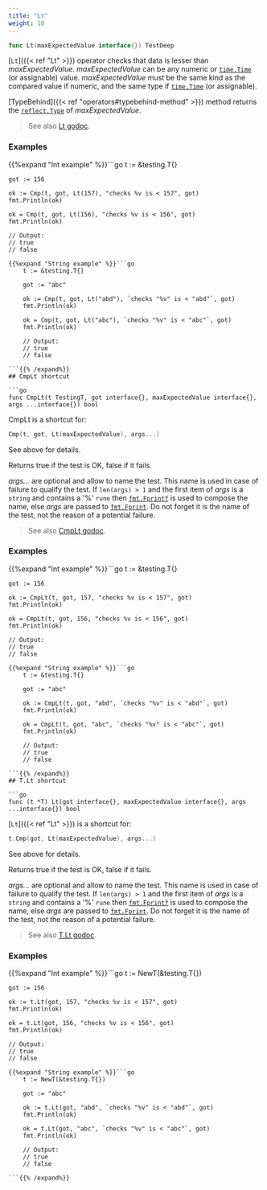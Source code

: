 ```yaml
---
title: "Lt"
weight: 10
---
```


```go
func Lt(maxExpectedValue interface{}) TestDeep
```

[`Lt`]({{< ref "Lt" >}}) operator checks that data is lesser than
*maxExpectedValue*. *maxExpectedValue* can be any numeric or
[`time.Time`](https://golang.org/pkg/time/#Time) (or assignable) value. *maxExpectedValue* must be the
same kind as the compared value if numeric, and the same type if
[`time.Time`](https://golang.org/pkg/time/#Time) (or assignable).

[TypeBehind]({{< ref "operators#typebehind-method" >}}) method returns the [`reflect.Type`](https://golang.org/pkg/reflect/#Type) of *maxExpectedValue*.


> See also [<i class='fas fa-book'></i> Lt godoc](https://godoc.org/github.com/maxatome/go-testdeep#Lt).

### Examples

{{%expand "Int example" %}}```go
	t := &testing.T{}

	got := 156

	ok := Cmp(t, got, Lt(157), "checks %v is < 157", got)
	fmt.Println(ok)

	ok = Cmp(t, got, Lt(156), "checks %v is < 156", got)
	fmt.Println(ok)

	// Output:
	// true
	// false

```{{% /expand%}}
{{%expand "String example" %}}```go
	t := &testing.T{}

	got := "abc"

	ok := Cmp(t, got, Lt("abd"), `checks "%v" is < "abd"`, got)
	fmt.Println(ok)

	ok = Cmp(t, got, Lt("abc"), `checks "%v" is < "abc"`, got)
	fmt.Println(ok)

	// Output:
	// true
	// false

```{{% /expand%}}
## CmpLt shortcut

```go
func CmpLt(t TestingT, got interface{}, maxExpectedValue interface{}, args ...interface{}) bool
```

CmpLt is a shortcut for:

```go
Cmp(t, got, Lt(maxExpectedValue), args...)
```

See above for details.

Returns true if the test is OK, false if it fails.

*args...* are optional and allow to name the test. This name is
used in case of failure to qualify the test. If `len(args) > 1` and
the first item of *args* is a `string` and contains a '%' `rune` then
[`fmt.Fprintf`](https://golang.org/pkg/fmt/#Fprintf) is used to compose the name, else *args* are passed to
[`fmt.Fprint`](https://golang.org/pkg/fmt/#Fprint). Do not forget it is the name of the test, not the
reason of a potential failure.


> See also [<i class='fas fa-book'></i> CmpLt godoc](https://godoc.org/github.com/maxatome/go-testdeep#CmpLt).

### Examples

{{%expand "Int example" %}}```go
	t := &testing.T{}

	got := 156

	ok := CmpLt(t, got, 157, "checks %v is < 157", got)
	fmt.Println(ok)

	ok = CmpLt(t, got, 156, "checks %v is < 156", got)
	fmt.Println(ok)

	// Output:
	// true
	// false

```{{% /expand%}}
{{%expand "String example" %}}```go
	t := &testing.T{}

	got := "abc"

	ok := CmpLt(t, got, "abd", `checks "%v" is < "abd"`, got)
	fmt.Println(ok)

	ok = CmpLt(t, got, "abc", `checks "%v" is < "abc"`, got)
	fmt.Println(ok)

	// Output:
	// true
	// false

```{{% /expand%}}
## T.Lt shortcut

```go
func (t *T) Lt(got interface{}, maxExpectedValue interface{}, args ...interface{}) bool
```

[`Lt`]({{< ref "Lt" >}}) is a shortcut for:

```go
t.Cmp(got, Lt(maxExpectedValue), args...)
```

See above for details.

Returns true if the test is OK, false if it fails.

*args...* are optional and allow to name the test. This name is
used in case of failure to qualify the test. If `len(args) > 1` and
the first item of *args* is a `string` and contains a '%' `rune` then
[`fmt.Fprintf`](https://golang.org/pkg/fmt/#Fprintf) is used to compose the name, else *args* are passed to
[`fmt.Fprint`](https://golang.org/pkg/fmt/#Fprint). Do not forget it is the name of the test, not the
reason of a potential failure.


> See also [<i class='fas fa-book'></i> T.Lt godoc](https://godoc.org/github.com/maxatome/go-testdeep#T.Lt).

### Examples

{{%expand "Int example" %}}```go
	t := NewT(&testing.T{})

	got := 156

	ok := t.Lt(got, 157, "checks %v is < 157", got)
	fmt.Println(ok)

	ok = t.Lt(got, 156, "checks %v is < 156", got)
	fmt.Println(ok)

	// Output:
	// true
	// false

```{{% /expand%}}
{{%expand "String example" %}}```go
	t := NewT(&testing.T{})

	got := "abc"

	ok := t.Lt(got, "abd", `checks "%v" is < "abd"`, got)
	fmt.Println(ok)

	ok = t.Lt(got, "abc", `checks "%v" is < "abc"`, got)
	fmt.Println(ok)

	// Output:
	// true
	// false

```{{% /expand%}}
